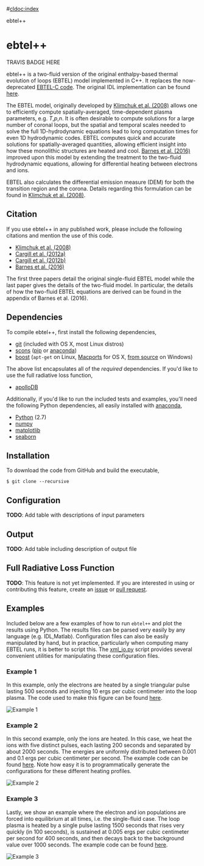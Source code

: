 #<cldoc:index>

ebtel++

# ebtel++
TRAVIS BADGE HERE

ebtel++ is a two-fluid version of the original enthalpy-based thermal evolution of loops (EBTEL) model implemented in C++. It replaces the now-deprecated [EBTEL-C code](#). The original IDL implementation can be found [here](#).

The EBTEL model, originally developed by [Klimchuk et al. (2008)](http://adsabs.harvard.edu/abs/2008ApJ...682.1351K) allows one to efficiently compute spatially-averaged, time-dependent plasma parameters, e.g. _T_,_p_,_n_. It is often desirable to compute solutions for a large number of coronal loops, but the spatial and temporal scales needed to solve the full 1D-hydrodynamic equations lead to long computation times for even 1D hydrodynamic codes. EBTEL computes quick and accurate solutions for spatially-averaged quantities, allowing efficient insight into how these monolithic structures are heated and cool. [Barnes et al. (2016)](http://adsabs.harvard.edu/abs/2016arXiv160804776B) improved upon this model by extending the treatment to the two-fluid hydrodynamic equations, allowing for differential heating between electrons and ions.

EBTEL also calculates the differential emission measure (DEM) for both the transition region and the corona. Details regarding this formulation can be found in [Klimchuk et al. (2008)](http://adsabs.harvard.edu/abs/2008ApJ...682.1351K).

## Citation
If you use ebtel++ in any published work, please include the following citations and mention the use of this code.

* [Klimchuk et al. (2008)](http://adsabs.harvard.edu/abs/2008ApJ...682.1351K)
* [Cargill et al. (2012a)](http://adsabs.harvard.edu/abs/2012ApJ...752..161C)
* [Cargill et al. (2012b)](http://adsabs.harvard.edu/abs/2012ApJ...758....5C)
* [Barnes et al. (2016)](http://adsabs.harvard.edu/abs/2016arXiv160804776B)

The first three papers detail the original single-fluid EBTEL model while the last paper gives the details of the two-fluid model. In particular, the details of how the two-fluid EBTEL equations are derived can be found in the appendix of Barnes et al. (2016).

## Dependencies
To compile ebtel++, first install the following dependencies,

* [git](https://git-scm.com/) (included with OS X, most Linux distros)
* [scons](http://scons.org/) ([pip](https://pypi.python.org/pypi) or [anaconda](https://www.continuum.io/downloads))
* [boost](http://www.boost.org/) (`apt-get` on Linux, [Macports](https://www.macports.org/) for OS X, [from source](https://github.com/rice-solar-physics/IonPopSolver#installing-boost-from-source) on Windows)

The above list encapsulates all of the _required_ dependencies. If you'd like to use the full radiative loss function,

* [apolloDB](https://github.com/rice-solar-physics/apolloDB)

Additionally, if you'd like to run the included tests and examples, you'll need the following Python dependencies, all easily installed with [anaconda](https://www.continuum.io/downloads),

* [Python](https://www.python.org/) (2.7)
* [numpy](http://www.numpy.org/)
* [matplotlib](http://matplotlib.org/)
* [seaborn](https://stanford.edu/~mwaskom/software/seaborn/index.html)

## Installation
To download the code from GitHub and build the executable,
```Shell
$ git clone --recursive 
```

## Configuration
__TODO__: Add table with descriptions of input parameters

## Output
__TODO__: Add table including description of output file

## Full Radiative Loss Function
__TODO__: This feature is not yet implemented. If you are interested in using or contributing this feature, create an [issue](#) or [pull request](#).

## Examples
Included below are a few examples of how to run `ebtel++` and plot the results using Python. The results files can be parsed very easily by any language (e.g. IDL,Matlab). Configuration files can also be easily manipulated by hand, but in practice, particularly when computing many EBTEL runs, it is better to script this. The [xml_io.py](https://github.com/rice-solar-physics/rsp_toolkit/blob/master/python/xml_io.py) script provides several convenient utilities for manipulating these configuration files.

### Example 1
In this example, only the electrons are heated by a single triangular pulse lasting 500 seconds and injecting 10 ergs per cubic centimeter into the loop plasma. The code used to make this figure can be found [here](#).

![Example 1](ex1.png)

### Example 2
In this second example, only the ions are heated. In this case, we heat the ions with five distinct pulses, each lasting 200 seconds and separated by about 2000 seconds. The energies are uniformly distributed between 0.001 and 0.1 ergs per cubic centimeter per second. The example code can be found [here](#). Note how easy it is to programmatically generate the configurations for these different heating profiles.

![Example 2](ex2.png)

### Example 3
Lastly, we show an example where the electron and ion populations are forced into equilibrium at all times, i.e. the single-fluid case. The loop plasma is heated by a single pulse lasting 1500 seconds that rises very quickly (in 100 seconds), is sustained at 0.005 ergs per cubic centimeter per second for 400 seconds, and then decays back to the background value over 1000 seconds. The example code can be found [here](#).

![Example 3](ex3.png)
